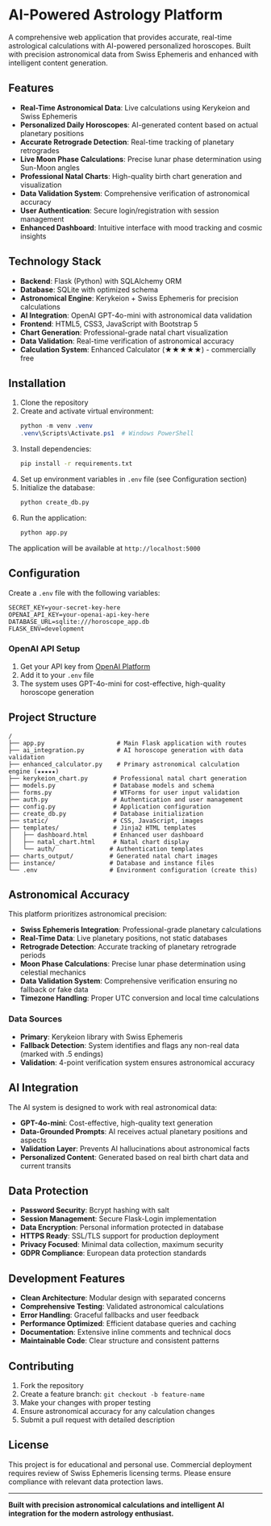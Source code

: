 # AI-Powered Astrology Platform

A comprehensive web application that provides accurate, real-time astrological calculations with AI-powered personalized horoscopes. Built with precision astronomical data from Swiss Ephemeris and enhanced with intelligent content generation.

## Features

- **Real-Time Astronomical Data**: Live calculations using Kerykeion and Swiss Ephemeris
- **Personalized Daily Horoscopes**: AI-generated content based on actual planetary positions
- **Accurate Retrograde Detection**: Real-time tracking of planetary retrogrades
- **Live Moon Phase Calculations**: Precise lunar phase determination using Sun-Moon angles
- **Professional Natal Charts**: High-quality birth chart generation and visualization
- **Data Validation System**: Comprehensive verification of astronomical accuracy
- **User Authentication**: Secure login/registration with session management
- **Enhanced Dashboard**: Intuitive interface with mood tracking and cosmic insights

## Technology Stack

- **Backend**: Flask (Python) with SQLAlchemy ORM
- **Database**: SQLite with optimized schema
- **Astronomical Engine**: Kerykeion + Swiss Ephemeris for precision calculations
- **AI Integration**: OpenAI GPT-4o-mini with astronomical data validation
- **Frontend**: HTML5, CSS3, JavaScript with Bootstrap 5
- **Chart Generation**: Professional-grade natal chart visualization
- **Data Validation**: Real-time verification of astronomical accuracy
- **Calculation System**: Enhanced Calculator (★★★★★) - commercially free

## Installation

1. Clone the repository
2. Create and activate virtual environment:
   ```powershell
   python -m venv .venv
   .venv\Scripts\Activate.ps1  # Windows PowerShell
   ```
3. Install dependencies:
   ```bash
   pip install -r requirements.txt
   ```
4. Set up environment variables in `.env` file (see Configuration section)
5. Initialize the database:
   ```bash
   python create_db.py
   ```
6. Run the application:
   ```bash
   python app.py
   ```

The application will be available at `http://localhost:5000`

## Configuration

Create a `.env` file with the following variables:
```env
SECRET_KEY=your-secret-key-here
OPENAI_API_KEY=your-openai-api-key-here
DATABASE_URL=sqlite:///horoscope_app.db
FLASK_ENV=development
```

### OpenAI API Setup
1. Get your API key from [OpenAI Platform](https://platform.openai.com/api-keys)
2. Add it to your `.env` file
3. The system uses GPT-4o-mini for cost-effective, high-quality horoscope generation

## Project Structure

```
/
├── app.py                    # Main Flask application with routes
├── ai_integration.py         # AI horoscope generation with data validation
├── enhanced_calculator.py    # Primary astronomical calculation engine (★★★★★)
├── kerykeion_chart.py       # Professional natal chart generation
├── models.py                # Database models and schema
├── forms.py                 # WTForms for user input validation
├── auth.py                  # Authentication and user management
├── config.py                # Application configuration
├── create_db.py             # Database initialization
├── static/                  # CSS, JavaScript, images
├── templates/               # Jinja2 HTML templates
│   ├── dashboard.html       # Enhanced user dashboard
│   ├── natal_chart.html     # Natal chart display
│   └── auth/               # Authentication templates
├── charts_output/          # Generated natal chart images
├── instance/               # Database and instance files
└── .env                    # Environment configuration (create this)
```

## Astronomical Accuracy

This platform prioritizes astronomical precision:

- **Swiss Ephemeris Integration**: Professional-grade planetary calculations
- **Real-Time Data**: Live planetary positions, not static databases
- **Retrograde Detection**: Accurate tracking of planetary retrograde periods
- **Moon Phase Calculations**: Precise lunar phase determination using celestial mechanics
- **Data Validation System**: Comprehensive verification ensuring no fallback or fake data
- **Timezone Handling**: Proper UTC conversion and local time calculations

### Data Sources
- **Primary**: Kerykeion library with Swiss Ephemeris
- **Fallback Detection**: System identifies and flags any non-real data (marked with .5 endings)
- **Validation**: 4-point verification system ensures astronomical accuracy

## AI Integration

The AI system is designed to work with real astronomical data:

- **GPT-4o-mini**: Cost-effective, high-quality text generation
- **Data-Grounded Prompts**: AI receives actual planetary positions and aspects
- **Validation Layer**: Prevents AI hallucinations about astronomical facts
- **Personalized Content**: Generated based on real birth chart data and current transits

## Data Protection

- **Password Security**: Bcrypt hashing with salt
- **Session Management**: Secure Flask-Login implementation
- **Data Encryption**: Personal information protected in database
- **HTTPS Ready**: SSL/TLS support for production deployment
- **Privacy Focused**: Minimal data collection, maximum security
- **GDPR Compliance**: European data protection standards

## Development Features

- **Clean Architecture**: Modular design with separated concerns
- **Comprehensive Testing**: Validated astronomical calculations
- **Error Handling**: Graceful fallbacks and user feedback
- **Performance Optimized**: Efficient database queries and caching
- **Documentation**: Extensive inline comments and technical docs
- **Maintainable Code**: Clear structure and consistent patterns

## Contributing

1. Fork the repository
2. Create a feature branch: `git checkout -b feature-name`
3. Make your changes with proper testing
4. Ensure astronomical accuracy for any calculation changes
5. Submit a pull request with detailed description

## License

This project is for educational and personal use. Commercial deployment requires review of Swiss Ephemeris licensing terms. Please ensure compliance with relevant data protection laws.

---

**Built with precision astronomical calculations and intelligent AI integration for the modern astrology enthusiast.**